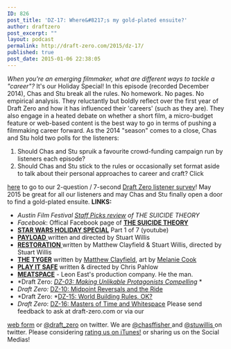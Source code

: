 ```yaml
---
ID: 826
post_title: 'DZ-17: Where&#8217;s my gold-plated ensuite?'
author: draftzero
post_excerpt: ""
layout: podcast
permalink: http://draft-zero.com/2015/dz-17/
published: true
post_date: 2015-01-06 22:38:05
---
```

*When you're an emerging filmmaker, what are different ways to tackle a "career"?* It's our Holiday Special! In this episode (recorded December 2014), Chas and Stu break all the rules. No homework. No pages. No empirical analysis. They reluctantly but boldly reflect over the first year of Draft Zero and how it has influenced their 'careers' (such as they are). They also engage in a heated debate on whether a short film, a micro-budget feature or web-based content is the best way to go in terms of pushing a filmmaking career forward. As the 2014 "season" comes to a close, Chas and Stu hold two polls for the listeners: 
1.  Should Chas and Stu spruik a favourite crowd-funding campaign run by listeners each episode?
2.  Should Chas and Stu stick to the rules or occasionally set format aside to talk about their personal approaches to career and craft? Click 

[here][1] to go to our 2-question / 7-second [Draft Zero listener survey][1]! May 2015 be great for all our listeners and may Chas and Stu finally open a door to find a gold-plated ensuite. **LINKS:** 
*   *Austin Film Festival [Staff Picks review][2] of THE SUICIDE THEORY*
*   *Facebook*: Offical Facebook page of **[THE SUICIDE THEORY][3]**
*   **<a href="https://www.youtube.com/watch?v=6c3B18gAJyc" target="_blank">STAR WARS HOLIDAY SPECIAL</a>** Part 1 of 7 (youtube)
*   [**PAYLOAD** ][4]written and directed by Stuart Willis
*   <a href="https://www.facebook.com/RestorationTheSeries?" target="_blank"><strong>RESTORATION</strong> </a>written by Matthew Clayfield & Stuart Willis, directed by Stuart Willis
*   <a href="http://tygercomic.tumblr.com" target="_blank"><strong>THE TYGER</strong></a> written by <a href="http://www.matthewclayfield.com" target="_blank">Matthew Clayfield</a>, art by <a href="http://melaniecook.com" target="_blank">Melanie Cook</a>
*   **<a href="http://www.playitsafemovie.com" target="_blank">PLAY IT SAFE</a>** written & directed by Chris Pahlow
*   <a href="http://www.meatspace.com.au" target="_blank"><strong>MEATSPACE</strong></a> - Leon East's production company. He the man.
*   *Draft Zero: *[DZ-03: Making Unlikable Protagonists Compelling][5]* *
*   *Draft Zero:* [DZ-10: Midpoint Reversals and the Ride][6]
*   *Draft Zero: *[DZ-15: World Building Rules, OK?][7]
*   *Draft Zero*: <a href="http://draft-zero.com/2014/dz-16/" target="_blank">DZ-16: Masters of Time and Whitespace</a> Please send feedback to ask at draft-zero.com or via our 

<a href="http://draft-zero.com/feedback/" target="_blank">web form</a> or <a href="https://twitter.com/draft_zero" target="_blank">@draft_zero</a> on twitter. We are <a href="http://www.twitter.com/chasffisher" target="_blank">@chasffisher </a>and <a href="http://www.twitter.com/stuwillis" target="_blank">@stuwillis </a>on twitter. Please considering [rating us on iTunes!][8] or sharing us on the Social Medias!

 [1]: https://www.surveymonkey.com/s/39BCTWX
 [2]: https://www.austinfilmfestival.com/news/staffpx-suicide-theory/
 [3]: https://www.facebook.com/TheSuicideTheoryFilm
 [4]: http://www.payloadfilm.com/
 [5]: http://draft-zero.com/2014/dz-03/
 [6]: http://draft-zero.com/2014/dz-10/
 [7]: http://draft-zero.com/2014/dz-15/
 [8]: https://itunes.apple.com/au/podcast/draft-zero-screenwriting-podcast/id847126598?mt=2&ls=1